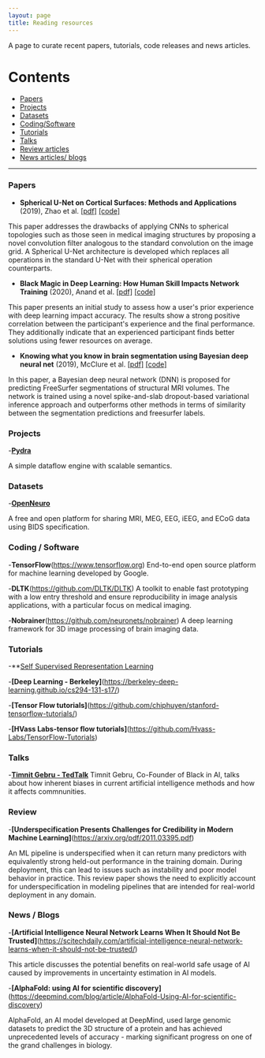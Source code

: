 ```yaml
---
layout: page
title: Reading resources
---
```

A page to curate recent papers, tutorials, code releases and news articles.

# Contents
* [Papers](#papers)
* [Projects](#projects)
* [Datasets](#datasets)
* [Coding/Software](#coding-software)
* [Tutorials](#tutorials)
* [Talks](#talks)
* [Review articles](#review)
* [News articles/ blogs](#news-blogs)

* * *

### Papers
- **Spherical U-Net on Cortical Surfaces: Methods and Applications** (2019), Zhao et al. [[pdf]](http://arxiv.org/pdf/1503.02531) [[code]](https://github.com/zhaofenqiang/Spherical_U-Net)

This paper addresses the drawbacks of applying CNNs to spherical topologies such as those seen in medical imaging structures by proposing a novel convolution filter analogous to the standard convolution on the image grid. A Spherical U-Net architecture is developed which replaces all operations in the standard U-Net with their spherical operation counterparts.

- **Black Magic in Deep Learning: How Human Skill Impacts Network Training** (2020), Anand et al. [[pdf]](https://arxiv.org/abs/2008.05981) [[code]](https://github.com/anandkanav92/htune)

This paper presents an initial study to assess how a user's prior experience with deep learning impact accuracy. The results show a strong positive correlation between the participant's experience and the final performance. They additionally indicate that an experienced participant finds better solutions using fewer resources on average.

- **Knowing what you know in brain segmentation using Bayesian deep neural net** (2019), McClure et al. [[pdf]](https://arxiv.org/abs/1812.01719) [[code]](https://github.com/neuronets/kwyk)

In this paper, a Bayesian deep neural network (DNN) is proposed for predicting FreeSurfer segmentations of structural MRI volumes. The network is trained using a novel spike-and-slab dropout-based variational inference approach and outperforms other methods in terms of similarity between the segmentation predictions and freesurfer labels.



### Projects

-[**Pydra**](https://github.com/nipype/pydra)

A simple dataflow engine with scalable semantics.




### Datasets
  
-[**OpenNeuro**](https://openneuro.org)

A free and open platform for sharing MRI, MEG, EEG, iEEG, and ECoG data using BIDS specification.


### Coding / Software

-**TensorFlow**(https://www.tensorflow.org)
End-to-end open source platform for machine learning developed by Google.

-**DLTK**(https://github.com/DLTK/DLTK)
A toolkit to enable fast prototyping with a low entry threshold and ensure reproducibility in image analysis applications, with a particular focus on medical imaging.

-**Nobrainer**(https://github.com/neuronets/nobrainer)
A deep learning framework for 3D image processing of brain imaging data.


### Tutorials

-**[Self Supervised Representation Learning](https://lilianweng.github.io/lil-log/2019/11/10/self-supervised-learning.html)

-**[Deep Learning - Berkeley]**(https://berkeley-deep-learning.github.io/cs294-131-s17/)

-**[Tensor Flow tutorials]**(https://github.com/chiphuyen/stanford-tensorflow-tutorials/)

-**[HVass Labs-tensor flow tutorials]**(https://github.com/Hvass-Labs/TensorFlow-Tutorials)


### Talks

-[**Timnit Gebru - TedTalk**](https://www.youtube.com/watch?v=PWCtoVt1CJM)
Timnit Gebru, Co-Founder of Black in AI, talks about how inherent biases in current artificial intelligence methods and how it affects commnunities.



### Review

-**[Underspecification Presents Challenges for Credibility in Modern Machine Learning]**(https://arxiv.org/pdf/2011.03395.pdf)

An ML pipeline is underspecified when it can return many predictors with equivalently strong held-out performance in the training domain. During deployment, this can lead to issues such as instability and poor model behavior in practice. This review paper shows the need to explicitly account for underspecification in modeling pipelines that are intended for real-world deployment in any domain.

### News / Blogs

-**[Artificial Intelligence Neural Network Learns When It Should Not Be Trusted]**(https://scitechdaily.com/artificial-intelligence-neural-network-learns-when-it-should-not-be-trusted/)

This article discusses the potential benefits on real-world safe usage of AI caused by improvements in uncertainty estimation in AI models.

-**[AlphaFold: using AI for scientific discovery]**(https://deepmind.com/blog/article/AlphaFold-Using-AI-for-scientific-discovery)

AlphaFold, an AI model developed at DeepMind, used large genomic datasets to predict the 3D structure of a protein and has achieved unprecedented levels of accuracy - marking significant progress on one of the grand challenges in biology.



